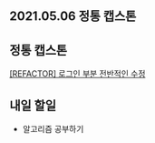 ## 2021.05.06 정통 캡스톤

## 정통 캡스톤

[[REFACTOR] 로그인 부분 전반적인 수정](https://github.com/healthner/healthner/pull/44)

## 내일 할일
 - 알고리즘 공부하기